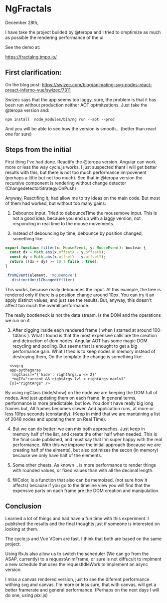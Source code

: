 # NgFractals

December 28th,

I have take the project builded by @teropa and I tried to omptimize as much as possible the rendering performance of the ui.

See the demo at:

https://fractalng.tmpo.io/


## First clarification:

On the blog post:
https://swizec.com/blog/animating-svg-nodes-react-preact-inferno-vue/swizec/7311

Swizec says that the app seems too laggy, sure, the problem is that it has been run  without production neither AOT optmitzations. Just take the @teropa version and: 

`
npm install 
node_modules/bin/ng run --aot --prod
`

And you will be able to see how the version is smooth... (better than react one for sure)


## Steps from the initial

First thing I've had done. Reactify the @teropa version. Angular can work more 
or less the way cycle.js works.
I just suspected thant I will get better results with this, but there is not too much 
performance imrpovenent (perhaps a little but not too much). See that in @teropa version
the recursive component is rendering without change detector (ChangedetectorStrategy.OnPush)

Anyway, Reactifing it, had allow me to try ideas on the main code. 
But most of them had worked, but without too many gains: 

1. Debounce input. Tried to debounceTime the mousemove input. This is not a good idea, 
because you end up with a laggy version, not responding in real time to the mouse movements.

2. Instead of debouncing by time, debounce by position changed, something like:

```javascript
export function filter(x: MouseEvent, y: MouseEvent): boolean {
  const dx = Math.abs(x.offsetX - y.offsetX);
  const dy = Math.abs(x.offsetY - y.offsetY);
  return ((dx + dy) >= 10 ? false : true);
}

.fromEvent(element, 'mousemove')
  .distinctUntilChanged(filter)

```
This works, because really debounces the input. At this example, the tree is rendered 
only if there is a position change around 10px. You can try it an apply distinct values,
and just see the results. But, anyway, this doesn't affect too much the overall performance.  

The really bootleneck is not the data stream. Is the DOM and the operations we run on it.

3. After digging inside each rendered frame ( when I started at around 100-140ms ). 
What I found is that the most expensive calls are the creation and detruction of dom nodes.
Angular AOT has some magic DOM recycling and pooling. But seems that is enought to get a 
big performance gain. What I tried is to keep nodes in memory instead of destroying them, 
On the template the change is something like:

```
  <svg:g
  app-pythagoras
   [ngClass]="{'hide': rightArgs.w <= 2}"
   *ngIf="current && rightArgs.lvl < rightArgs.maxlvl"
  [s]="rightArgs" />
```

By using ngClass (hide/show) on the node we are keeping the DOM full of nodes. 
And just updating them on each frame. In general terms, performance is more predictable, 
but low. You don't have really big long frames but, All frames becomes slower. 
And application runs, at more or less 10fps seconds (constantly).
(Keep in mind that we are mantaining a list of 2048 nodes and updating them on Real Time).

4. But we can do better: we can mix both approaches. 
Just keep in memory half of the list, and create the other half when needed. This 
is the final code published, and must say that I'm super happy with the real performance.
With this we improve the initial approach (because we are creating half of the elments),
but also optimizes the secon (in memory) because we only have half of the elements.

5. Some other cheats. As known .. is more performance to render things with rounded values,
or fixed values than with all the decimal length. 

6. fillColor, is a function that also can be memoized. (not sure how it affects) because if 
you go to the timeline view you will find that the expensive parts on each frame are the
DOM creation and manipulation. 



## Conclusion

Learned a lot of things and had have a fun time with this experiment. 
I published the results and the final thoughts  just if someone is interested on looking at them.

The cycle.js and Vue VDom are fast. I think that both are based on the same project.

Using RxJs also allow us to switch the scheduler (We can go from the ASAP, currently) to 
a requestAnimFrame, or sure is not diffucult to implment a new schedule that uses 
the requestIdleWork to implement an async version.

I miss a canvas rendered version, just to see the diferent 
performance withing svg and canvas. I'm more or less sure, that with canvas, will get a 
better framerate and general performance. 
(Perhaps on the next days I will do one, using pixi.js)



















